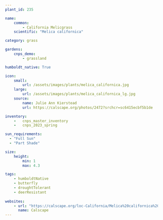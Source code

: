 ```yaml
---
plant_id: 235 

name: 
    common:  
        - California Melicgrass 
    scientific: "Melica californica"  

category: grass

gardens:
    cnps_demo:
        - grassland

humboldt_native: True

icon: 
    small: 
        url: /assets/images/plants/melica_californica.jpg
    large: 
        url: /assets/images/plants/melica_californica_lg.jpg
    source: 
        name: Julie Ann Kierstead  
        url: https://calscape.org/photos/2472?srchcr=sc6415ecbf5b1de 

inventory: 
    -   cnps_master_inventory
    -   cnps_2023_spring

sun_requirements:
  - "Full Sun"
  - "Part Shade"

size:
    height: 
        min: 1 
        max: 4.3

tags:
    - humboldtNative
    - butterfly
    - droughtTolerant
    - deerResistant
 
websites: 
    - url: "https://calscape.org/loc-California/Melica%20californica%20(California%20Melicgrass)"
      name: Calscape
---
```

